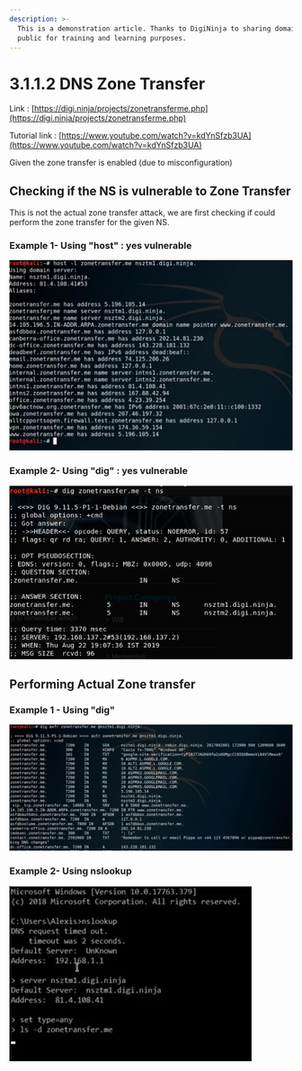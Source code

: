 ```yaml
---
description: >-
  This is a demonstration article. Thanks to DigiNinja to sharing domains to
  public for training and learning purposes.
---
```


# 3.1.1.2 DNS Zone Transfer

Link : [https://digi.ninja/projects/zonetransferme.php](https://digi.ninja/projects/zonetransferme.php)

Tutorial link : [https://www.youtube.com/watch?v=kdYnSfzb3UA](https://www.youtube.com/watch?v=kdYnSfzb3UA)

Given the zone transfer is enabled \(due to misconfiguration\)

## Checking if the NS is vulnerable to Zone Transfer

This is not the actual zone transfer attack, we are first checking if could perform the zone transfer for the given NS.

### Example 1- Using "host" : yes vulnerable

![](../../../../.gitbook/assets/image-32.png)

### Example 2- Using "dig" : yes vulnerable

![](../../../../.gitbook/assets/image-31.png)

## Performing Actual Zone transfer

### Example 1 - Using "dig"

![](../../../../.gitbook/assets/image-5.png)

### Example 2- Using nslookup

![](../../../../.gitbook/assets/image-54.png)

